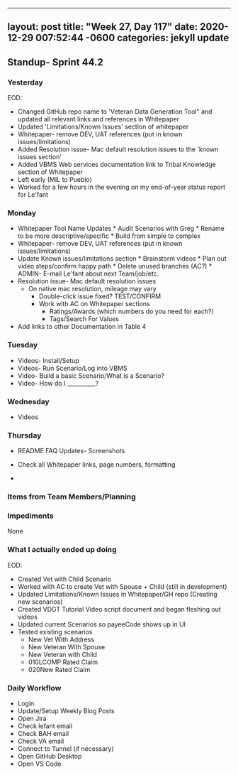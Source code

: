 
---
layout: post
title:  "Week 27, Day 117"
date:   2020-12-29 007:52:44 -0600
categories: jekyll update
---

## Standup- Sprint 44.2
  
### Yesterday
EOD:
* Changed GitHub repo name to 'Veteran Data Generation Tool" and updated all relevant links and references in Whitepaper
* Updated 'Limitations/Known Issues' section of whitepaper
* Whitepaper- remove DEV, UAT references (put in known issues/limitations)
* Added Resolution issue- Mac default resolution issues to the 'known issues section'
* Added VBMS Web services documentation link to Tribal Knowledge section of Whitepaper
* Left early (MIL to Pueblo)
* Worked for a few hours in the evening on my end-of-year status report for Le'fant

### Monday

* Whitepaper Tool Name Updates
      * Audit Scenarios with Greg
        * Rename to be more descriptive/specific
        * Build from simple to complex
* Whitepaper- remove DEV, UAT references (put in known issues/limitations)
* Update Known issues/limitations section
      * Brainstorm videos
      * Plan out video steps/confirm happy path
      * Delete unused branches (AC?)
      * ADMIN- E-mail Le'fant about next Team/job/etc.
* Resolution issue- Mac default resolution issues
  * On native mac resolution, mileage may vary
      * Double-click issue fixed? TEST/CONFIRM
      * Work with AC on Whitepaper sections
        * Ratings/Awards (which numbers do you need for each?)
        * Tags/Search For Values
* Add links to other Documentation in Table 4

### Tuesday
* Videos- Install/Setup
* Videos- Run Scenario/Log into VBMS
* Video- Build a basic Scenario/What is a Scenario?
* Video- How do I __________?

### Wednesday
* Videos

### Thursday
* README FAQ Updates- Screenshots  
* Check all Whitepaper links, page numbers, formatting

*  
### Items from Team Members/Planning
  
### Impediments
None
### What I actually ended up doing
EOD:
* Created Vet with Child Scenario
* Worked with AC to create Vet with Spouse + Child (still in development)
* Updated Limitations/Known Issues in Whitepaper/GH repo (Creating new scenarios)
* Created VDGT Tutorial Video script document and began fleshing out videos
* Updated current Scenarios so payeeCode shows up in UI
* Tested existing scenarios
  * New Vet With Address
  * New Veteran With Spouse
  * New Veteran with Child
  * 010LCOMP Rated Claim
  * 020New Rated Claim 

### Daily Workflow
* Login
* Update/Setup Weekly Blog Posts
* Open Jira
* Check lefant email
* Check BAH email
* Check VA email
* Connect to Tunnel (if necessary)
* Open GitHub Desktop
* Open VS Code

